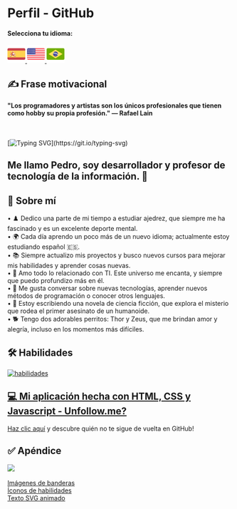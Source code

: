 # Perfil - GitHub

#### Selecciona tu idioma:

<a href="README.es.md">
    <img src="espanha.png" alt="Bandera de España" style="width: 40px;">
</a>
<a href="README.en.md">
    <img src="estadosunidos.png" alt="Bandera de Estados Unidos" style="width: 40px;">
</a>
<a href="README.md">
    <img src="brasil.png" alt="Bandera de Brasil" style="width: 40px;">
</a>


## ✍️ Frase motivacional
<div>
    <h4>"Los programadores y artistas son los únicos profesionales que tienen como hobby su propia profesión." — Rafael Lain</h4><br>
</div>

[![Typing SVG](https://readme-typing-svg.demolab.com?font=Fira+Code&size=35&pause=1000&color=D3D3D3&width=435&lines=Hola%2C+Bienvenido!!!)](https://git.io/typing-svg)
## Me llamo Pedro, soy desarrollador y profesor de tecnología de la información. 🖖


## 🚀 Sobre mí


• ♟️ Dedico una parte de mi tiempo a estudiar ajedrez, que siempre me ha fascinado y es un excelente deporte mental. <br> 
• 🌍 Cada día aprendo un poco más de un nuevo idioma; actualmente estoy estudiando español 🇪🇸. <br>
• 📚 Siempre actualizo mis proyectos y busco nuevos cursos para mejorar mis habilidades y aprender cosas nuevas.<br> 
• 💖 Amo todo lo relacionado con TI. Este universo me encanta, y siempre que puedo profundizo más en él. <br>
• 💬 Me gusta conversar sobre nuevas tecnologías, aprender nuevos métodos de programación o conocer otros lenguajes. <br>
• 📖 Estoy escribiendo una novela de ciencia ficción, que explora el misterio que rodea el primer asesinato de un humanoide. <br>
• 🐕 Tengo dos adorables perritos: Thor y Zeus, que me brindan amor y alegría, incluso en los momentos más difíciles. <br>


## 🛠 Habilidades
<a href="https://skillicons.dev"> <img src="https://skillicons.dev/icons?i=py,js,php,java,c,vue,react,laravel,jquery,bootstrap,sass,mysql,sqlite,git,github,vscode,postman,cypress,html,css,nodejs,npm" alt="habilidades"/>


## 💻 Mi aplicación hecha con HTML, CSS y Javascript - Unfollow.me?
[Haz clic aquí](https://pedrordcampos.github.io/unfollowme/) y descubre quién no te sigue de vuelta en GitHub! 


## ✅ Apéndice

[![](https://visitcount.itsvg.in/api?id=pedrordcampos&label=Visitantes&color=0&icon=4&pretty=false)](https://visitcount.itsvg.in)

[Imágenes de banderas](https://br.freepik.com)<br>
[Íconos de habilidades](https://skillicons.dev)<br>
[Texto SVG animado](https://readme-typing-svg.demolab.com/demo/)
